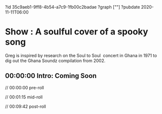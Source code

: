 ?id 35c9aeb1-9ff8-4b54-a7c9-1fb00c2badae
?graph [""]
?pubdate 2020-11-11T06:00

# Show : A soulful cover of a spooky song

Greg is inspired by research on the Soul to Soul  concert in Ghana in 1971 to dig out the Ghana Soundz compilation from 2002.

## 00:00:00 Intro: Coming Soon

// 00:00:00 pre-roll

// 00:01:15 mid-roll

// 00:09:42 post-roll
